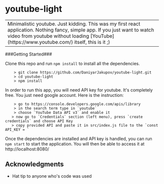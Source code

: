 # youtube-light
<table>
<tr>
<td>
   Minimalistic youtube. Just kidding. This was my first react application. Nothing fancy, simple app. If you just want to watch video from youtube without loading [YouTube](https://www.youtube.com/) itself, this is it ;)
</tr>
</table>

###Getting Started###

Clone this repo and run `npm install` to install all the dependencies.
```
	> git clone https://github.com/DaniyarJakupov/youtube-light.git
	> cd youtube-light
	> npm install
```

In order to run this app, you will need API key for youtube. It's completely free. You just need google account.  Here is the instruction:
```
	> go to https://console.developers.google.com/apis/library
	> in the search term type in `youtube`
	> choose `YouTube Data API v3` and enable it
   > now go to `Credentials` section (left menu), press `create credentials` and choose API Key
   > copy provided API and paste it in src/index.js file to the `const  API_KEY = `
```

Once the dependencies are installed and API key is handled, you can run `npm start` to start the application. You will then be able to access it at http://localhost:8080/


## Acknowledgments

* Hat tip to anyone who's code was used
